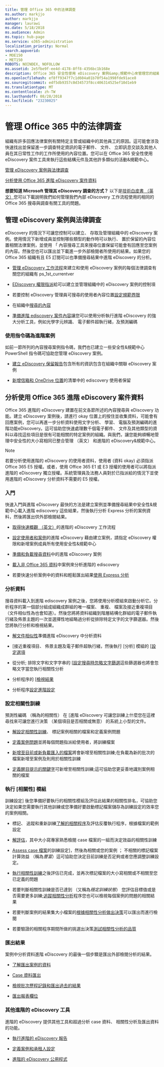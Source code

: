 ```yaml
---
title: 管理 Office 365 中的法律調查
ms.author: markjjo
author: markjjo
manager: laurawi
ms.date: 5/18/2018
ms.audience: Admin
ms.topic: hub-page
ms.service: o365-administration
localization_priority: Normal
search.appverid:
- MOE150
- MET150
ROBOTS: NOINDEX, NOFOLLOW
ms.assetid: 2e5fbe9f-ee4d-4178-8ff8-4356bc1b168e
description: Office 365 安全性使用 eDiscovery 案例&amp;規範中心來管理您的組織法律調查。如果您有 E5 訂閱，您可以進一步分析 case 資料使用的文字分析、 機器學習及預測編碼功能進階 eDiscovery 中。
ms.openlocfilehash: ef8ff9347f7c1d604a01b70f54a1998fde91ace8
ms.sourcegitcommit: edf5db9357c0d34573f8cc406314525ef10d1eb9
ms.translationtype: MT
ms.contentlocale: zh-TW
ms.lasthandoff: 08/28/2018
ms.locfileid: "23230025"
---
```

# <a name="manage-legal-investigations-in-office-365"></a>管理 Office 365 中的法律調查

組織有許多回應法律案例有關特定主管或組織中的其他員工的原因。這可能會涉及快速找出並保留進一步調查特定資訊的電子郵件、 文件、 立即訊息交談及其他人員在其日常性工作的工作所使用的內容位置。您可以在 Office 365 安全性使用 eDiscovery 案件工具來執行這些結構元件及其他許多類似的活動&amp;規範中心。
  
[管理 eDiscovery 案例與法律調查](#manage-legal-investigations-with-ediscovery-cases)
  
[分析使用 Office 365 進階 eDiscovery 案件資料](#analyze-case-data-using-office-365-advanced-ediscovery)
  
**想要知道 Microsoft 管理其 eDiscovery 調查的方式？** 以下是[技術白皮書 （英文）](https://go.microsoft.com/fwlink/?linkid=852161)您可以下載說明我們如何管理我們內部 eDiscovery 工作流程使用的相同的 Office 365 搜尋與調查有關工具的問題。
   
## <a name="manage-legal-investigations-with-ediscovery-cases"></a>管理 eDiscovery 案例與法律調查

eDiscovery 的情況下可讓您控制可以建立、 存取及管理組織中的 eDiscovery 案例。使用情況下新增成員並控制哪些類型的動作時可以執行、 置於保留的內容位置相關法律案例，並使用 「 內容搜尋工具來搜尋位置保留可能會有回應至您案例的內容。然後您也可以匯出並下載進一步外部檢閱者所使用的結果。如果您的 Office 365 組織有且 E5 訂閱可以也準備搜尋結果中進階 eDiscovery 的分析。
  
- [管理 eDiscovery 工作流程](ediscovery-cases.md)來建立和使用 eDiscovery 案例的每個法律調查有關您的組織有 ps_1st_currentver 
    
- [EDiscovery 權限指派](assign-ediscovery-permissions.md)給可以建立並管理組織中的 eDiscovery 案例的控制項 
    
- 若要控制 eDiscovery 管理員可搜尋的使用者內容位置[設定規範界限](set-up-compliance-boundaries.md) 
    
- 在組織中[搜尋的內容](search-for-content.md) 
    
- [準備進階 ediscovery 案件內容](prepare-search-results-for-advanced-ediscovery.md)讓您可以使用分析執行進階 eDiscovery 的強大分析工具，例如光學字元辨識、 電子郵件超執行緒，及預測編碼 
    
### <a name="use-scripts-for-advanced-scenarios"></a>使用指令碼為進階案例

如前一節所列的內容搜尋案例指令碼，我們也已建立一些安全性&amp;規範中心 PowerShell 指令碼可協助您管理 eDiscovery 案例。
  
- [建立 eDiscovery 保留報告](create-a-report-on-holds-in-ediscovery-cases.md)包含所有的資訊包含在組織中關聯 eDiscovery 案例 
    
- [新增信箱和 OneDrive 位置](use-a-script-to-add-users-to-a-hold-in-ediscovery.md)的清單中的 ediscovery 使用者保留 
  
## <a name="analyze-case-data-using-office-365-advanced-ediscovery"></a>分析使用 Office 365 進階 eDiscovery 案件資料

Office 365 進階的 eDiscovery 建置在前文各節所述的內容搜尋與 eDiscovery 功能。建立 eDiscovery 案例後，請進行 okay 位置上的按住並收集資料，可能會有回應案例，您可以再進一步分析資料使用文字分析、 學習、 電腦及預測編碼的進階功能eDiscovery。這可協助您快速處理數千個電子郵件、 文件及其他類型的資料以尋找這些項目是很有可能相關的特定案例的組織。與我們，讓您能夠順暢地管理中安全性的大小寫相同已整合管理 （英文） 和進階的 eDiscovery&amp;規範中心。
  
> [!NOTE]
> 若要分析使用進階的 eDiscovery 的使用者資料，使用者 (資料 okay) 必須指派 Office 365 E5 授權。或者，使用 Office 365 E1 或 E3 授權的使用者可以將指派進階的 eDiscovery 獨立授權。系統管理員及法務人員對於已指派給的情況下並使用進階的 eDiscovery 分析資料不需要的 E5 授權。 
  
### <a name="get-started"></a>入門

快速入門與進階 eDiscovery 最快的方法是建立案例並準備搜尋結果中安全性&amp;規範中心載入進階 ediscovery 這些結果，然後執行分析 Express 分析的案例資料，然後將匯出供外部檢閱結果。
  
- [取得快速概觀 （英文）](quick-setup-for-advanced-ediscovery.md)的進階的 eDiscovery 工作流程 
    
- [設定使用者和案例](set-up-users-and-cases-in-advanced-ediscovery.md)的進階 eDiscovery 藉由建立案例，請指定 eDiscovery 權限和新增案例成員所有使用安全性&amp;規範中心 
    
- [準備和負載搜尋資料](prepare-data-for-advanced-ediscovery.md)中的進階 eDiscovery 案例 
    
- [載入非 Office 365 資料](import-non-office-365-data-into-advanced-ediscovery.md)中案例來分析進階的 ediscovery 
    
- 若要快速分析案例中的資料和輕鬆匯出結果[使用 Express 分析](use-express-analysis-in-advanced-ediscovery.md) 
    
### <a name="analyze-data"></a>分析資料

搜尋資料載入到進階 ediscovery 案例之後，您將使用分析模組來啟動分析它。分析程序的第一個部分組成組織成群組的唯一檔案、 重複、 檔案及接近重複項目 （文件相似性為也會知道）。然後您將將資料組織到階層結構化群組的電子郵件執行緒及佈景主題的一次並選擇性地組略過分析從排除特定文字的文字篩選器。然後您將執行分析和檢視結果。
  
- [解文件相似性](understand-document-similarity-in-advanced-ediscovery.md)準備進階 eDiscovery 中分析資料 
    
- [接近重複項目、 佈景主題及電子郵件超執行緒，然後執行 [分析] 模組的 [[設定選項](set-analyze-options-in-advanced-ediscovery.md) 
    
- 從分析; 排除文字和文字字串的 [[設定搜尋時忽略文字篩選](set-ignore-text-in-advanced-ediscovery.md)這些篩選器也將會忽略文字當您執行相關性分析 
    
- 分析程序的 [[檢視結果](view-analyze-results-in-advanced-ediscovery.md) 
    
- 分析程序[設定進階設定](set-analyze-advanced-settings-in-advanced-ediscovery.md) 
    
### <a name="set-up-relevance-training"></a>設定相關性訓練

預測性編碼 （稱為的相關性） 在 [進階 eDiscovery 可讓您訓練上什麼您在這裡尋找來可讓您進行決策 （某個項目是否相關或無意） 的系統上小型的文件。
  
- [解設定相關性訓練](manage-relevance-setup-in-advanced-ediscovery.md)、 標記案例相關的檔案和定義案例問題 
    
- [定義案例問題](define-issues-and-assign-users.md)並將每個問題指派給使用者，將訓練檔案 
    
- [新增至目前或新負載匯入的檔案](set-up-loads-to-add-imported-files.md)將會新增至相關性訓練;在負載為新的批次的檔案新增至案例及則用於相關性訓練 
    
- [定義醒目提示的關鍵字](define-highlighted-keywords-and-advanced-options.md)可新增至相關性訓練;這可協助您更妥善地識別案例相關的檔案 
    
### <a name="run-the-relevance-module"></a>執行 [相關性] 模組

訓練設定] 後您準備好要執行的相關性模組及評估此結果的相關性排名，可協助您決定如果您需要執行其他訓練或您準備好要啟動標記檔案儲存為訓練設定的效率您的案例相關。
  
- 標記、 追蹤和重新訓練[了解的相關程序](use-relevance-in-advanced-ediscovery.md)及評估反覆執行程序，根據檔案的範例設定 
    
- [解評估](assessment-in-relevance-in-advanced-ediscovery.md)，其中大小寫專家熟悉檢閱 case 檔案的一組而決定效益的相關性訓練 
    
- [Assess case 檔案](tagging-and-assessment-in-advanced-ediscovery.md)的訓練設定]，然後為相關或您的案例 ； 不相關的標記檔案計算效益 （稱為*豐富*）這可協助您決定目前訓練是否足夠或者您應調整訓練設定。 
    
- [執行相關性訓練](tagging-and-relevance-training-in-advanced-ediscovery.md)之後評估已完成，並再次標記檔案的大小寫相關或不相關至您已定義的問題 
    
- 若要判斷相關性訓練是否已達到 （又稱為*穩定訓練狀態*） 您評估目標值或是否需要更多訓練;[追蹤相關性分析](track-relevance-analysis-in-advanced-ediscovery.md)程序您也可以檢視每個案例的問題的相關結果 
    
- 若要判斷案例的結果集大小檔案的[根據相關性分析做出決策](decision-based-on-the-results-in-advanced-ediscovery.md)可以匯出而進行檢閱 
    
- 若要驗證的相關程序期間所做的挑選出決策[測試相關性分析的品質](test-relevance-analysis-in-advanced-ediscovery.md) 
    
### <a name="export-results"></a>匯出結果

案例中分析資料進階 eDiscovery 的最後一個步驟是匯出外部檢閱分析的結果。
  
- [了解匯出案例的資料](export-case-data-in-advanced-ediscovery.md)
    
- [Case 資料匯出](export-results-in-advanced-ediscovery.md)
    
- [檢視批次歷程記錄和匯出過去的結果](view-batch-history-and-export-past-results.md)
    
- [匯出報表欄位](export-report-fields-in-advanced-ediscovery.md)
    
### <a name="other-advanced-ediscovery-tools"></a>其他進階的 eDiscovery 工具

進階的 eDiscovery 提供其他工具和超過分析 case 資料、 相關性分析及匯出資料的功能。
  
- [執行進階的 eDiscovery 報告](run-reports-in-advanced-ediscovery.md)
    
- [定義案例和承租人設定](define-case-and-tenant-settings-in-advanced-ediscovery.md)
    
- [進階的 eDiscovery 公用程式](use-advanced-ediscovery-utilities.md)
